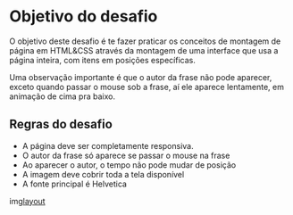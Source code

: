 # Objetivo do desafio

O objetivo deste desafio é te fazer praticar os conceitos de montagem de página em HTML&CSS através da montagem de uma interface que usa a página inteira, com itens em posições específicas.

Uma observação importante é que o autor da frase não pode aparecer, exceto quando passar o mouse sob a frase, aí ele aparece lentamente, em animação de cima pra baixo.

## Regras do desafio

- A página deve ser completamente responsiva.
- O autor da frase só aparece se passar o mouse na frase
- Ao aparecer o autor, o tempo não pode mudar de posição
- A imagem deve cobrir toda a tela disponível
- A fonte principal é Helvetica

img[layout](/layout_html.png)
